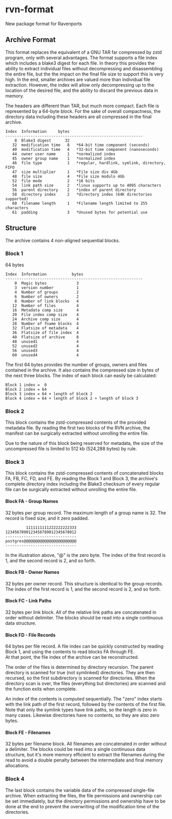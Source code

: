 # rvn-format
New package format for Ravenports

## Archive Format

This format replaces the equivalent of a GNU TAR far compressed by zstd program,
only with several advantages.  The format supports a file index which includes a
blake3 digest for each file.  In theory this provides the ability to extract
individual files without decompressing and disassembling the entire file, but the
the impact on the final file size to support this is very high.  In the end,
smaller archives are valued more than individual file extraction.  However, the
index will allow only decompressing up to the location of the desired file, and
the ability to discard the previous data in memory.

The headers are different than TAR, but much more compact.
Each file is represented by a 64-byte block.
For the sake of overall compactness, the directory data including these headers
are all compressed in the final archive.

```
Index  Information     bytes
------------------------------------------------------------
    0  Blake3 digest      32
   32  modification time   8   *64-bit time component (seconds)
   40  modification time   4   *32-bit time component (nanoseconds)
   44  owner user name     1   *normalized index
   45  owner group name    1   *normalized index
   46  file type           1   *regular, hardlink, symlink, directory, FIFO
   47  size multiplier     1   *File size div 4Gb
   48  file size           4   *File size modulo 4Gb
   52  file mode           2   *16 bits
   54  link path size      2   *linux supports up to 4095 characters
   56  parent directory    2   *index of parent directory
   58  directory index     2   *directory index (64K directories supported)
   60  filename length     1   *Filename length limited to 255 characters
   61  padding             3   *Unused bytes for potential use
```

## Structure

The archive contains 4 non-aligned sequential blocks.

### Block 1

64 bytes
```
Index  Information           bytes
------------------------------------------------------------
    0  Magic bytes             3
    3  version number          1
    4  Number of groups        2
    6  Number of owners        2
    8  Number of link blocks   4
   12  Number of files         4
   16  Metadata comp size      4
   20  File index comp size    4
   24  Archive comp size       4
   28  Number of fname blocks  4
   32  Flatsize of metadata    4
   36  Flatsize of file index  4
   40  Flatsize of archive     8
   48  unused1                 4
   52  unused2                 4
   56  unused3                 4
   60  unused4                 4
```
The first 64 bytes provides the number of groups, owners and files contained in the archive.
It also contains the compressed size in bytes of the next three blocks.  The index of
each block can easily be calculated:

    Block 1 index =  0
    Block 2 index = 64
    Block 3 index = 64 + length of block 2
    Block 4 index = 64 + length of block 2 + length of block 3


### Block 2

This block contains the zstd-compressed contents of the provided metadata file.
By reading the first two blocks of the RVN archive, the manifest can be surgically
extracted without unrolling the entire file.

Due to the nature of this block being reserved for metadata, the size of the
uncompressed file is limited to 512 kb (524,288 bytes) by rule.

### Block 3

This block contains the zstd-compressed contents of concatenated blocks
FA, FB, FC, FD, and FE.  By reading the Block 1 and Block 3, the archive's complete
directory index including the Blake3 checksum of every regular file can be
surgically extracted without unrolling the entire file.

#### Block FA - Group Names

32 bytes per group record.
The maximum length of a group name is 32.  The record is fixed size, and it zero padded.
```
         1111111111222222222333
1234567890123456789012345678012
-------------------------------
postgres@@@@@@@@@@@@@@@@@@@@@@@
-------------------------------
```
In the illustration above, "@" is the zero byte.
The index of the first record is 1, and the second record is 2, and so forth.

#### Block FB - Owner Names

32 bytes per owner record.
This structure is identical to the group records.
The index of the first record is 1, and the second record is 2, and so forth.

#### Block FC - Link Paths

32 bytes per link block.
All of the relative link paths are concatenated in order without delimiter.
The blocks should be read into a single continuous data structure.

#### Block FD - File Records

64 bytes per file record.
A file index can be quickly constructed by reading Block 1, and using the contents to read blocks FA through FE.  
At that point, the file index of the archive can be reconstructed.

The order of the files is determined by directory recursion.
The parent directory is scanned for true (not symlinked) directories.  They are then recursed, so the first
subdirectory is scanned for directories.  When the directory scan is over, the files (everything but
directories) are scanned and the function exits when complete.  

An index of the contents is computed sequentially.
The "zero" index starts with the link path of the first record, followed by the contents of the first file.  
Note that only the symlink types have link paths, so the length is zero in many cases.
Likewise directories have no contents, so they are also zero bytes.

#### Block FE - Filenames
32 bytes per filename block.
All filenames are concatenated in order without a delimiter.  The blocks could be read into a single continuous
data structure, but it's more memory efficient to extract the filenames during the read to avoid a double
penalty between the intermediate and final memory allocations.

### Block 4

The last block contains the variable data of the compressed single-file archive.
When extracting the files, the file permissions and ownership can be set immediately, but the directory
permissions and ownership have to be done at the end to prevent the overwriting of the modification
time of the directories.
